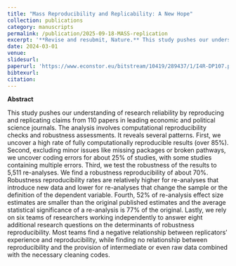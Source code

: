 ```yaml
---
title: "Mass Reproducibility and Replicability: A New Hope"
collection: publications
category: manuscripts
permalink: /publication/2025-09-18-MASS-replication
excerpt: '**Revise and resubmit, Nature.** This study pushes our understanding of research reliability by reproducing and replicating claims from 110 papers in leading economic and political science journals. The analysis involves computational reproducibility checks and robustness assessments.'
date: 2024-03-01
venue: 
slidesurl: 
paperurl: 'https://www.econstor.eu/bitstream/10419/289437/1/I4R-DP107.pdf'
bibtexurl:
citation:
---
```


**Abstract**

This study pushes our understanding of research reliability by reproducing and replicating claims from 110 papers in leading economic and political science journals. The analysis involves computational reproducibility checks and robustness assessments. It reveals several patterns. First, we uncover a high rate of fully computationally reproducible results (over 85\%). Second, excluding minor issues like missing packages or broken pathways, we uncover coding errors for about 25\% of studies, with some studies containing multiple errors. Third, we test the robustness of the results to 5,511 re-analyses. We find a robustness reproducibility of about 70\%. Robustness reproducibility rates are relatively higher for re-analyses that introduce new data and lower for re-analyses that change the sample or the definition of the dependent variable. Fourth, 52\% of re-analysis effect size estimates are smaller than the original published estimates and the average statistical significance of a re-analysis is 77\% of the original. Lastly, we rely on six teams of researchers working independently to answer eight additional research questions on the determinants of robustness reproducibility. Most teams find a negative relationship between replicators’ experience and reproducibility, while finding no relationship between reproducibility and the provision of intermediate or even raw data combined with the necessary cleaning codes.
